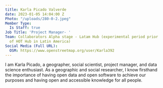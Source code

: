 ```yaml
---
title: Karla Picado Valverde
date: 2023-01-05 14:04:00 Z
Photo: "/uploads/280-0-2.jpeg"
Member Type:
  Is Staff: true
Job Title: 'Project Manager- '
Team: Collaborators Alpha stage - Latam Hub (experimental period prior to the creation
  of HOT Hub in Latin America)
Social Media (Full URL):
  OSM: https://www.openstreetmap.org/user/Karla392
---
```


I am Karla Picado, a geographer, social scientist, project manager, and data science enthusiast. As a geographic and social researcher, I know firsthand the importance of having open data and open software to achieve our purposes and having open and accessible knowledge for all people.